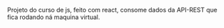 Projeto do curso de js, feito com react, consome dados da API-REST que fica rodando ná maquina virtual.
